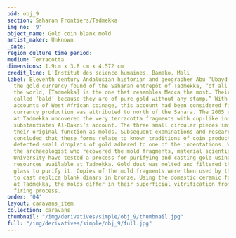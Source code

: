 ```yaml
---
pid: obj_9
section: Saharan Frontiers/Tadmekka
img_no: '9'
object_name: Gold coin blank mold
artist_maker: Unknown
_date:
region_culture_time_period:
medium: Terracotta
dimensions: 1.9cm x 3.8 cm x 4.572 cm
credit_line: L'Institut des science humaines, Bamako, Mali
label: Eleventh century Andalusian historian and geographer Abu ‘Ubayd al-Bakri references
  the gold currency found of the Saharan entrepôt of Tadmekka, “of all the towns in
  the world, [Tadmekka] is the one that resembles Mecca the most… Their dinars are
  called ‘bald’ because they are of pure gold without any stamp.” With little pre-existing
  accounts of West African coinage, this account had been considered fictional. Most
  currency production was attributed to north of the Sahara. The 2005 excavations
  at Tadmekka uncovered the very terracotta fragments with cup-like indentations that
  substantiates Al-Bakri’s account. The three small circular pieces immediately suggest
  their original function as molds. Subsequent examinations and research not only
  concluded that these forms relate to known traditions of coin production, but also
  detected small droplets of gold adhered to one of the indentations. Working with
  the archaeologist who recovered the mold fragments, material scientists from Northwestern
  University have tested a process for purifying and casting gold using the same material
  resources available at Tadmekka. Gold dust was melted and filtered through crushed
  glass to purify it. Copies of the mold fragments were then used by the scientists
  to cast replica blank dinars in bronze. Using the domestic ceramic fabric found
  at Tadmekka, the molds differ in their superficial vitrification from the high-temperature
  firing process.
order: '04'
layout: caravans_item
collection: caravans
thumbnail: "/img/derivatives/simple/obj_9/thumbnail.jpg"
full: "/img/derivatives/simple/obj_9/full.jpg"
---
```

